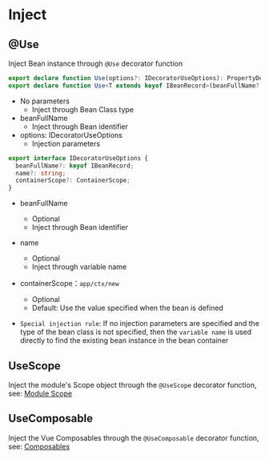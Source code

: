 # Inject

## @Use

Inject Bean instance through `@Use` decorator function

```typescript
export declare function Use(options?: IDecoratorUseOptions): PropertyDecorator;
export declare function Use<T extends keyof IBeanRecord>(beanFullName?: T): PropertyDecorator;
```

- No parameters
  - Inject through Bean Class type
- beanFullName
  - Inject through Bean identifier
- options: IDecoratorUseOptions
  - Injection parameters

```typescript
export interface IDecoratorUseOptions {
  beanFullName?: keyof IBeanRecord;
  name?: string;
  containerScope?: ContainerScope;
}
```

- beanFullName
  - Optional
  - Inject through Bean identifier
- name
  - Optional
  - Inject through variable name
- containerScope：`app/ctx/new`

  - Optional
  - Default: Use the value specified when the bean is defined

- `Special injection rule`: If no injection parameters are specified and the type of the bean class is not specified, then the `variable name` is used directly to find the existing bean instance in the bean container

## UseScope

Inject the module's Scope object through the `@UseScope` decorator function, see: [Module Scope](../scope/introduction.md)

## UseComposable

Inject the Vue Composables through the `@UseComposable` decorator function, see: [Composables](../../vue/composables.md)
